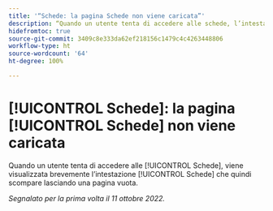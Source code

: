 ```yaml
---
title: '“Schede: la pagina Schede non viene caricata”'
description: “Quando un utente tenta di accedere alle schede, l’intestazione delle Schede viene visualizzata brevemente, ma scompare e l’utente visualizza solo una pagina vuota.”
hidefromtoc: true
source-git-commit: 3409c8e333da62ef218156c1479c4c4263448806
workflow-type: ht
source-wordcount: '64'
ht-degree: 100%

---
```



# [!UICONTROL Schede]: la pagina [!UICONTROL Schede] non viene caricata

Quando un utente tenta di accedere alle [!UICONTROL Schede], viene visualizzata brevemente l’intestazione [!UICONTROL Schede] che quindi scompare lasciando una pagina vuota.

_Segnalato per la prima volta il 11 ottobre 2022._

